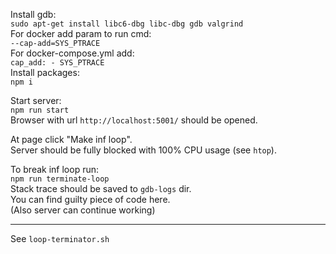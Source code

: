 Install gdb:  
 `sudo apt-get install libc6-dbg libc-dbg gdb valgrind`  
For docker add param to run cmd:  
`--cap-add=SYS_PTRACE`  
For docker-compose.yml add:  
`
    cap_add:
      - SYS_PTRACE
`  
Install packages:  
 `npm i`

Start server:  
 `npm run start`  
Browser with url `http://localhost:5001/` should be opened.  

At page click "Make inf loop".  
Server should be fully blocked with 100% CPU usage (see `htop`).

To break inf loop run:  
 `npm run terminate-loop`  
Stack trace should be saved to `gdb-logs` dir.  
You can find guilty piece of code here.  
(Also server can continue working)

---

See `loop-terminator.sh`
